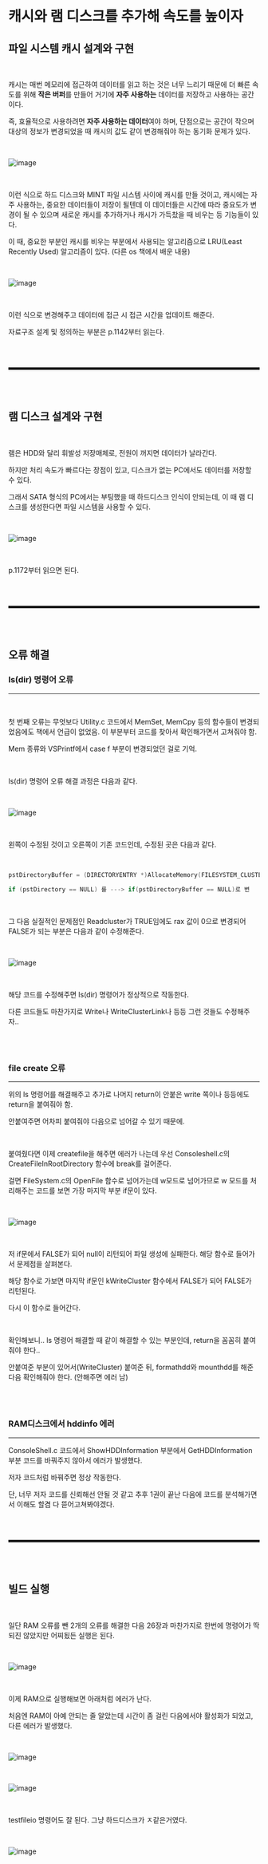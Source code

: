 # 캐시와 램 디스크를 추가해 속도를 높이자
## 파일 시스템 캐시 설계와 구현

<br>

캐시는 매번 메모리에 접근하여 데이터를 읽고 하는 것은 너무 느리기 때문에 더 빠른 속도를 위해 **작은 버퍼**를 만들어 거기에 **자주 사용하는** 데이터를 저장하고 사용하는 공간이다.

즉, 효율적으로 사용하려면 **자주 사용하는 데이터**여야 하며, 단점으로는 공간이 작으며 대상의 정보가 변경되었을 때 캐시의 값도 같이 변경해줘야 하는 동기화 문제가 있다.

<br>

![image](https://user-images.githubusercontent.com/52172169/204444288-ae63ee46-897a-410a-b3e6-fabf7e42a588.png)

<br>

이런 식으로 하드 디스크와 MINT 파일 시스템 사이에 캐시를 만들 것이고, 캐시에는 자주 사용하는, 중요한 데이터들이 저장이 될텐데 이 데이터들은 시간에 따라 중요도가 변경이 될 수 있으며 새로운 캐시를 추가하거나 캐시가 가득찼을 때 비우는 등 기능들이 있다.

이 때, 중요한 부분인 캐시를 비우는 부분에서 사용되는 알고리즘으로 LRU(Least Recently Used) 알고리즘이 있다. (다른 os 책에서 배운 내용)

<br>

![image](https://user-images.githubusercontent.com/52172169/204444768-105f589e-28d4-43ef-89ac-ed7f2fc74f62.png)

<br>

이런 식으로 변경해주고 데이터에 접근 시 접근 시간을 업데이트 해준다.

자료구조 설계 및 정의하는 부분은 p.1142부터 읽는다.

<br><br>
<hr style="border: 2px solid;">
<br><br>

## 램 디스크 설계와 구현

<br>

램은 HDD와 달리 휘발성 저장매체로, 전원이 꺼지면 데이터가 날라간다.

하지만 처리 속도가 빠르다는 장점이 있고, 디스크가 없는 PC에서도 데이터를 저장할 수 있다.

그래서 SATA 형식의 PC에서는 부팅했을 때 하드디스크 인식이 안되는데, 이 때 램 디스크를 생성한다면 파일 시스템을 사용할 수 있다.

<br>

![image](https://user-images.githubusercontent.com/52172169/204462913-ba85c433-7414-4216-86d5-00273bf1db08.png)

<br>

p.1172부터 읽으면 된다.

<br><br>
<hr style="border: 2px solid;">
<br><br>

## 오류 해결
### ls(dir) 명령어 오류
---

<br>

첫 번째 오류는 무엇보다 Utility.c 코드에서 MemSet, MemCpy 등의 함수들이 변경되었음에도 책에서 언급이 없었음. 이 부분부터 코드를 찾아서 확인해가면서 고쳐줘야 함.

Mem 종류와 VSPrintf에서 case f 부분이 변경되었던 걸로 기억.

<br>

ls(dir) 명령어 오류 해결 과정은 다음과 같다.

<br>

![image](https://user-images.githubusercontent.com/52172169/205440511-a8084033-9cf8-43e1-a79c-3716ba2e9bda.png)

<br>

왼쪽이 수정된 것이고 오른쪽이 기존 코드인데, 수정된 곳은 다음과 같다.

<br>

```c
pstDirectoryBuffer = (DIRECTORYENTRY *)AllocateMemory(FILESYSTEM_CLUSTERSIZE);
    
if (pstDirectory == NULL) 를 ---> if(pstDirectoryBuffer == NULL)로 변
```

<br>

그 다음 실질적인 문제점인 Readcluster가 TRUE임에도 rax 값이 0으로 변경되어 FALSE가 되는 부분은 다음과 같이 수정해준다.

<br>

![image](https://user-images.githubusercontent.com/52172169/205440669-8b00743a-14a1-46b3-83dd-0f672e777554.png)

<br>

해당 코드를 수정해주면 ls(dir) 명령어가 정상적으로 작동한다.

다른 코드들도 마찬가지로 Write나 WriteClusterLink나 등등 그런 것들도 수정해주자..

<br><br>


### file create 오류
---

위의 ls 명령어를 해결해주고 추가로 나머지 return이 안붙은 write 쪽이나 등등에도 return을 붙여줘야 함. 

안붙여주면 어차피 붙여줘야 다음으로 넘어갈 수 있기 때문에.

<br>

붙여줬다면 이제 createfile을 해주면 에러가 나는데 우선 Consoleshell.c의 CreateFileInRootDirectory 함수에 break를 걸어준다.

걸면 FileSystem.c의 OpenFile 함수로 넘어가는데 w모드로 넘어가므로 w 모드를 처리해주는 코드를 보면 가장 마지막 부분 if문이 있다.

<br>

![image](https://user-images.githubusercontent.com/52172169/205443015-6b0bce1b-8b17-4b3a-aaeb-ca81fe1bd5ae.png)

<br>

저 if문에서 FALSE가 되어 null이 리턴되어 파일 생성에 실패한다. 해당 함수로 들어가서 문제점을 살펴본다.

해당 함수로 가보면 마지막 if문인 kWriteCluster 함수에서 FALSE가 되어 FALSE가 리턴된다.

다시 이 함수로 들어간다.

<br>

확인해보니.. ls 명령어 해결할 때 같이 해결할 수 있는 부분인데, return을 꼼꼼히 붙여줘야 한다..

안붙여준 부분이 있어서(WriteCluster) 붙여준 뒤, formathdd와 mounthdd를 해준 다음 확인해줘야 한다. (안해주면 에러 남)

<br><br>

### RAM디스크에서 hddinfo 에러
---

ConsoleShell.c 코드에서 ShowHDDInformation 부분에서 GetHDDInformation 부분 코드를 바꿔주지 않아서 에러가 발생했다.

저자 코드처럼 바꿔주면 정상 작동한다. 

단, 너무 저자 코드를 신뢰해선 안될 것 같고 추후 1권이 끝난 다음에 코드를 분석해가면서 이해도 할겸 다 뜯어고쳐봐야겠다.

<br><br>
<hr style="border: 2px solid;">
<br><br>

## 빌드 실행

<br>

일단 RAM 오류를 뺀 2개의 오류를 해결한 다음 26장과 마찬가지로 한번에 명령어가 딱 되진 않았지만 어찌됬든 실행은 된다.

<br>

![image](https://user-images.githubusercontent.com/52172169/205445704-c0ad5768-7005-4f97-b112-03b83f8f3790.png)

<br>

이제 RAM으로 실행해보면 아래처럼 에러가 난다.

처음엔 RAM이 아예 안되는 줄 알았는데 시간이 좀 걸린 다음에서야 활성화가 되었고, 다른 에러가 발생했다.

<br>

![image](https://user-images.githubusercontent.com/52172169/205445801-7c2e8bdb-7785-48b5-8fa5-ee1880e12a9e.png)

<br>

![image](https://user-images.githubusercontent.com/52172169/205447055-e8065950-4396-43e5-85d5-70a23232fe6c.png)

<br>

testfileio 명령어도 잘 된다. 그냥 하드디스크가 ㅈ같은거였다.

<br>

![image](https://user-images.githubusercontent.com/52172169/205447079-3ce9fc9d-1b3c-4fdf-8348-b9402d7c1e0a.png)

